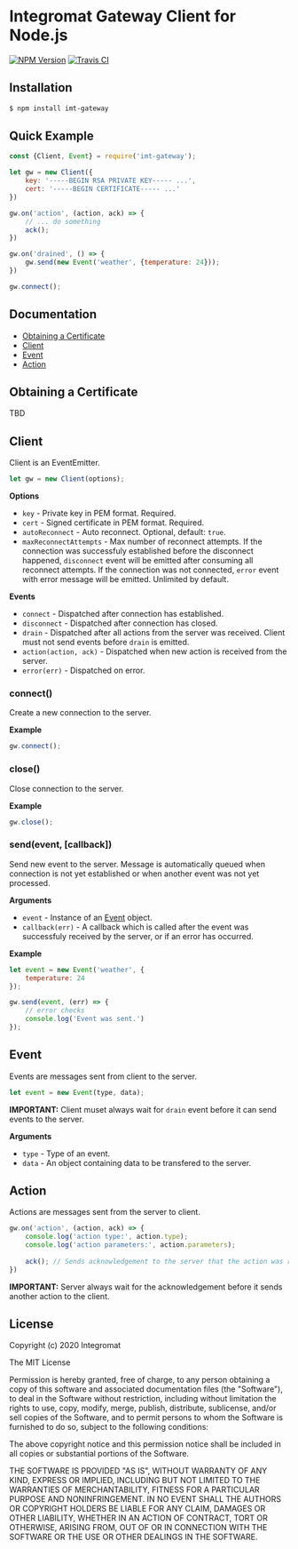 # Integromat Gateway Client for Node.js

[![NPM Version][npm-image]][npm-url] [![Travis CI][travis-image]][travis-url]

## Installation

```sh
$ npm install imt-gateway
```

## Quick Example

```javascript
const {Client, Event} = require('imt-gateway');

let gw = new Client({
    key: '-----BEGIN RSA PRIVATE KEY----- ...',
    cert: '-----BEGIN CERTIFICATE----- ...'
})

gw.on('action', (action, ack) => {
    // ... do something
    ack();
})

gw.on('drained', () => {
    gw.send(new Event('weather', {temperature: 24}));
})

gw.connect();
```

## Documentation

- [Obtaining a Certificate](#obtaining-a-certificate)
- [Client](#client)
- [Event](#event)
- [Action](#action)

## Obtaining a Certificate

TBD

## Client

Client is an EventEmitter.

```javascript
let gw = new Client(options);
```

**Options**

- `key` - Private key in PEM format. Required.
- `cert` - Signed certificate in PEM format. Required.
- `autoReconnect` - Auto reconnect. Optional, default: `true`.
- `maxReconnectAttempts` - Max number of reconnect attempts. If the connection was successfuly established before the disconnect happened, `disconnect` event will be emitted after consuming all reconnect attempts. If the connection was not connected, `error` event with error message will be emitted. Unlimited by default.

**Events**

- `connect` - Dispatched after connection has established.
- `disconnect` - Dispatched after connection has closed.
- `drain` - Dispatched after all actions from the server was received. Client must not send events before `drain` is emitted.
- `action(action, ack)` - Dispatched when new action is received from the server.
- `error(err)` - Dispatched on error.

### connect()

Create a new connection to the server.

**Example**

```javascript
gw.connect();
```

### close()

Close connection to the server.

**Example**

```javascript
gw.close();
```

### send(event, [callback])

Send new event to the server. Message is automatically queued when connection is not yet established or when another event was not yet processed.

**Arguments**

- `event` - Instance of an [Event](#event) object.
- `callback(err)` - A callback which is called after the event was successfuly received by the server, or if an error has occurred.

**Example**

```javascript
let event = new Event('weather', {
	temperature: 24
});

gw.send(event, (err) => {
	// error checks
	console.log('Event was sent.')
});
```

## Event

Events are messages sent from client to the server.

```javascript
let event = new Event(type, data);
```

**IMPORTANT:** Client muset always wait for `drain` event before it can send events to the server.

**Arguments**

- `type` - Type of an event.
- `data` - An object containing data to be transfered to the server.

## Action

Actions are messages sent from the server to client.

```javascript
gw.on('action', (action, ack) => {
	console.log('action type:', action.type);
	console.log('action parameters:', action.parameters);
	
	ack(); // Sends acknowledgement to the server that the action was received.
})
```

**IMPORTANT:** Server always wait for the acknowledgement before it sends another action to the client.

## License

Copyright (c) 2020 Integromat

The MIT License

Permission is hereby granted, free of charge, to any person obtaining a copy of this software and associated documentation files (the "Software"), to deal in the Software without restriction, including without limitation the rights to use, copy, modify, merge, publish, distribute, sublicense, and/or sell copies of the Software, and to permit persons to whom the Software is furnished to do so, subject to the following conditions:

The above copyright notice and this permission notice shall be included in all copies or substantial portions of the Software.

THE SOFTWARE IS PROVIDED "AS IS", WITHOUT WARRANTY OF ANY KIND, EXPRESS OR IMPLIED, INCLUDING BUT NOT LIMITED TO THE WARRANTIES OF MERCHANTABILITY, FITNESS FOR A PARTICULAR PURPOSE AND NONINFRINGEMENT. IN NO EVENT SHALL THE AUTHORS OR COPYRIGHT HOLDERS BE LIABLE FOR ANY CLAIM, DAMAGES OR OTHER LIABILITY, WHETHER IN AN ACTION OF CONTRACT, TORT OR OTHERWISE, ARISING FROM, OUT OF OR IN CONNECTION WITH THE SOFTWARE OR THE USE OR OTHER DEALINGS IN THE SOFTWARE.

[npm-image]: https://img.shields.io/npm/v/imt-gateway.svg?style=flat-square
[npm-url]: https://www.npmjs.com/package/imt-gateway
[travis-image]: https://img.shields.io/travis/integromat/gateway/master.svg?style=flat-square&label=unit
[travis-url]: https://travis-ci.org/integromat/gateway
